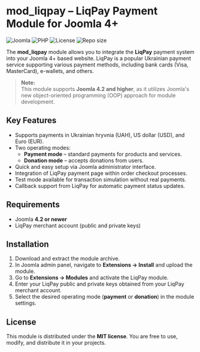 # mod_liqpay – LiqPay Payment Module for Joomla 4+

![Joomla](https://img.shields.io/badge/Joomla-4.2%2B-blue?style=flat-square&logo=joomla)
![PHP](https://img.shields.io/badge/PHP-8.x-8892BF?style=flat-square&logo=php)
![License](https://img.shields.io/badge/license-MIT-green?style=flat-square)
![Repo size](https://img.shields.io/github/repo-size/technoquill/mod_liqpay?style=flat-square)

The **mod_liqpay** module allows you to integrate the **LiqPay** payment system into your Joomla 4+ based website. LiqPay is a popular Ukrainian payment service supporting various payment methods, including bank cards (Visa, MasterCard), e-wallets, and others.

> **Note:**  
> This module supports **Joomla 4.2 and higher**, as it utilizes Joomla's new object-oriented programming (OOP) approach for module development.

## Key Features

- Supports payments in Ukrainian hryvnia (UAH), US dollar (USD), and Euro (EUR).
- Two operating modes:
  - **Payment mode** – standard payments for products and services.
  - **Donation mode** – accepts donations from users.
- Quick and easy setup via Joomla administrator interface.
- Integration of LiqPay payment page within order checkout processes.
- Test mode available for transaction simulation without real payments.
- Callback support from LiqPay for automatic payment status updates.

## Requirements

- Joomla **4.2 or newer**
- LiqPay merchant account (public and private keys)

## Installation

1. Download and extract the module archive.
2. In Joomla admin panel, navigate to **Extensions → Install** and upload the module.
3. Go to **Extensions → Modules** and activate the LiqPay module.
4. Enter your LiqPay public and private keys obtained from your LiqPay merchant account.
5. Select the desired operating mode (**payment** or **donation**) in the module settings.

## License

This module is distributed under the **MIT license**. You are free to use, modify, and distribute it in your projects.

